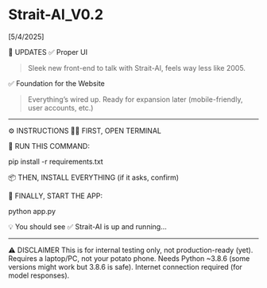 # Strait-AI_V0.2

[5/4/2025]

🚨 UPDATES
✅ Proper UI
> Sleek new front-end to talk with Strait-AI, feels way less like 2005.

✅ Foundation for the Website
> Everything’s wired up. Ready for expansion later (mobile-friendly, user accounts, etc.)

---

⚙️ INSTRUCTIONS
🧑‍💻 FIRST, OPEN TERMINAL

🧪 RUN THIS COMMAND:

pip install -r requirements.txt


📦 THEN, INSTALL EVERYTHING (if it asks, confirm)

🚀 FINALLY, START THE APP:

python app.py


💡 You should see ✅ Strait-AI is up and running...

---

⚠️ DISCLAIMER
This is for internal testing only, not production-ready (yet).
Requires a laptop/PC, not your potato phone.
Needs Python ~3.8.6 (some versions might work but 3.8.6 is safe).
Internet connection required (for model responses).
